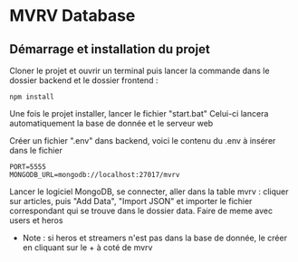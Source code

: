 # MVRV Database

## Démarrage et installation du projet
Cloner le projet et ouvrir un terminal puis lancer la commande dans le dossier backend et le dossier frontend :
```
npm install
```

Une fois le projet installer, lancer le fichier "start.bat"
Celui-ci lancera automatiquement la base de donnée et le serveur web

Créer un fichier ".env" dans backend, voici le contenu du .env à insérer dans le fichier
```
PORT=5555
MONGODB_URL=mongodb://localhost:27017/mvrv
```

Lancer le logiciel MongoDB, se connecter, aller dans la table mvrv :
cliquer sur articles, puis "Add Data", "Import JSON" et importer le fichier correspondant qui se trouve dans le dossier data.
Faire de meme avec users et heros
* Note : si heros et streamers n'est pas dans la base de donnée, le créer en cliquant sur le + à coté de mvrv
